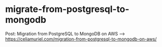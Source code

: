 # migrate-from-postgresql-to-mongodb

Post: Migration from PostgreSQL to MongoDB on AWS --> https://celiamuriel.com/migration-from-postgresql-to-mongodb-on-aws/
